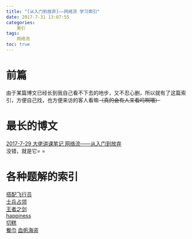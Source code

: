 ```yaml
---
title: "[从入门到放弃]——网络流 学习索引"
date: 2017-7-31 13:07:55
categories: 
	索引
tags:
	网络流
toc: true
---
```

# 前篇
由于某篇博文已经长到我自己看不下去的地步，又不忍心删，所以就有了这篇索引，方便自己找，也方便来访的客人看嘛~~（真的会有人来看吗啊喂）~~ 
<!--more-->
# 最长的博文
[2017-7-29 大佬讲课笔记 网络流——从入门到放弃](https://hzoi-mafia.github.io/2017/07/29/27/)  
没错，就是它= =
# 各种题解的索引
[搭配飞行员](https://hzoi-mafia.github.io/2017/07/31/33/)  
[士兵占领](https://hzoi-mafia.github.io/2017/07/31/34/)  
[王者之剑](https://hzoi-mafia.github.io/2017/07/31/35/)  
[happiness](https://hzoi-mafia.github.io/2017/07/31/36/)  
[切糕](https://hzoi-mafia.github.io/2017/07/31/37/)  
[餐巾](https://hzoi-mafia.github.io/2017/07/31/38/)
[血帆海盗](https://hzoi-mafia.github.io/2017/07/31/41)